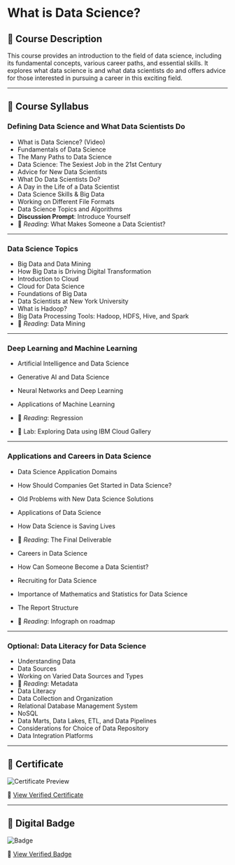 # What is Data Science?

## 📘 Course Description
This course provides an introduction to the field of data science, including its fundamental concepts, various career paths, and essential skills. It explores what data science is and what data scientists do and offers advice for those interested in pursuing a career in this exciting field.

---

## 🧾 Course Syllabus

### Defining Data Science and What Data Scientists Do
- What is Data Science? (Video)
- Fundamentals of Data Science
- The Many Paths to Data Science
- Data Science: The Sexiest Job in the 21st Century
- Advice for New Data Scientists
- What Do Data Scientists Do?
- A Day in the Life of a Data Scientist
- Data Science Skills & Big Data
- Working on Different File Formats
- Data Science Topics and Algorithms
- **Discussion Prompt**: Introduce Yourself
- 📖 *Reading*: What Makes Someone a Data Scientist?

---

### Data Science Topics
- Big Data and Data Mining
- How Big Data is Driving Digital Transformation
- Introduction to Cloud
- Cloud for Data Science
- Foundations of Big Data
- Data Scientists at New York University
- What is Hadoop?
- Big Data Processing Tools: Hadoop, HDFS, Hive, and Spark
- 📖 *Reading*: Data Mining

---

### Deep Learning and Machine Learning
- Artificial Intelligence and Data Science
- Generative AI and Data Science
- Neural Networks and Deep Learning
- Applications of Machine Learning
- 📖 *Reading*: Regression

- 🧪 Lab: Exploring Data using IBM Cloud Gallery

---

### Applications and Careers in Data Science
- Data Science Application Domains
- How Should Companies Get Started in Data Science?
- Old Problems with New Data Science Solutions
- Applications of Data Science
- How Data Science is Saving Lives
- 📖 *Reading*: The Final Deliverable

- Careers in Data Science
- How Can Someone Become a Data Scientist?
- Recruiting for Data Science
- Importance of Mathematics and Statistics for Data Science
- The Report Structure
- 📖 *Reading*: Infograph on roadmap

---

### Optional: Data Literacy for Data Science
- Understanding Data
- Data Sources
- Working on Varied Data Sources and Types
- 📖 *Reading*: Metadata
- Data Literacy
- Data Collection and Organization
- Relational Database Management System
- NoSQL
- Data Marts, Data Lakes, ETL, and Data Pipelines
- Considerations for Choice of Data Repository
- Data Integration Platforms

---

## 📜 Certificate

![Certificate Preview](./Certificate.png)

🔗 [View Verified Certificate](https://www.coursera.org/account/accomplishments/verify/L9P3P2B7CF6G)

---

## 🏅 Digital Badge

![Badge](./Badge.png)

🔗 [View Verified Badge](https://www.credly.com/earner/earned/badge/d920feea-6563-4993-866d-959707e90020)
